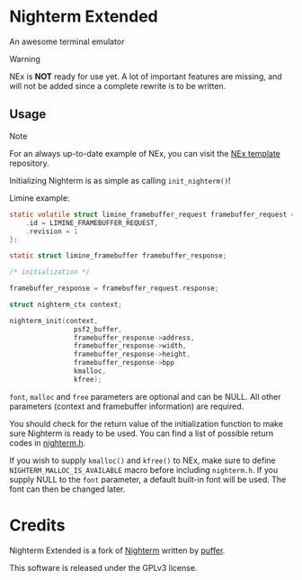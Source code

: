 # Nighterm Extended
An awesome terminal emulator 

> [!WARNING]
> NEx is **NOT** ready for use yet. A lot of important features are missing, and will not be added since a complete rewrite is to be written.

## Usage

> [!NOTE]  
> For an always up-to-date example of NEx, you can visit the [NEx template](https://github.com/schkwve/nighterm-extended-example) repository.

Initializing Nighterm is as simple as calling `init_nighterm()`!

Limine example:
```c
static volatile struct limine_framebuffer_request framebuffer_request = {
    .id = LIMINE_FRAMEBUFFER_REQUEST,
    .revision = 1
};

static struct limine_framebuffer framebuffer_response;

/* initialization */

framebuffer_response = framebuffer_request.response;

struct nighterm_ctx context;

nighterm_init(context,
                psf2_buffer,
                framebuffer_response->address,
                framebuffer_response->width,
                framebuffer_response->height,
                framebuffer_response->bpp
                kmalloc,
                kfree);
```

`font`, `malloc` and `free` parameters are optional and can be NULL. All other parameters (context and framebuffer information) are required.

You should check for the return value of the initialization function to make sure Nighterm is ready to be used.
You can find a list of possible return codes in [nighterm.h](nighterm.h).

If you wish to supply `kmalloc()` and `kfree()` to NEx, make sure to define `NIGHTERM_MALLOC_IS_AVAILABLE` macro before including `nighterm.h`.
If you supply NULL to the `font` parameter, a default built-in font will be used. The font can then be changed later.

# Credits

Nighterm Extended is a fork of [Nighterm](https://github.com/KevinAlavik/Nighterm) written by [puffer](https://github.com/KevinAlavik).

This software is released under the GPLv3 license.
